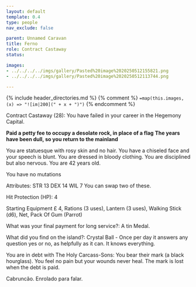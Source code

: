 ```yaml
---
layout: default
template: 0.4
type: people
nav_exclude: false

parent: Unnamed Caravan
title: Ferno
role: Contract Castaway
status: 

images: 
- ../../../../imgs/gallery/Pasted%20image%2020250512155821.png
- ../../../../imgs/gallery/Pasted%20image%2020250512113744.png

---
```


{% include header_directories.md %}
{% comment %}
`=map(this.images, (x) => "![im|200](" + x + ")")`
{% endcomment %}

Contract Castaway (28): You have failed in your career in the Hegemony Capital.

**Paid a petty fee to occupy a desolate rock, in place of a flag**
**The years have been dull, so you return to the mainland**

You are statuesque with rosy skin and no hair. You have a chiseled face and your speech is blunt. You are dressed in bloody clothing. You are disciplined but also nervous. You are 42 years old.

You have no mutations

Attributes: STR 13 DEX 14 WIL 7
You can swap two of these.

Hit Protection (HP): 4

Starting Equipment
£ 4, Rations (3 uses), Lantern (3 uses), Walking Stick (d6), Net, Pack Of Gum (Parrot)

What was your final payment for long service?: A tin Medal.

What did you find on the island?: Crystal Ball - Once per day it answers any question yes or no, as helpfully as it can. It knows everything.

You are in debt with The Holy Carcass-Sons: You bear their mark (a black hourglass). You feel no pain but your wounds never heal. The mark is lost when the debt is paid.

Cabruncão.
Enrolado para falar.